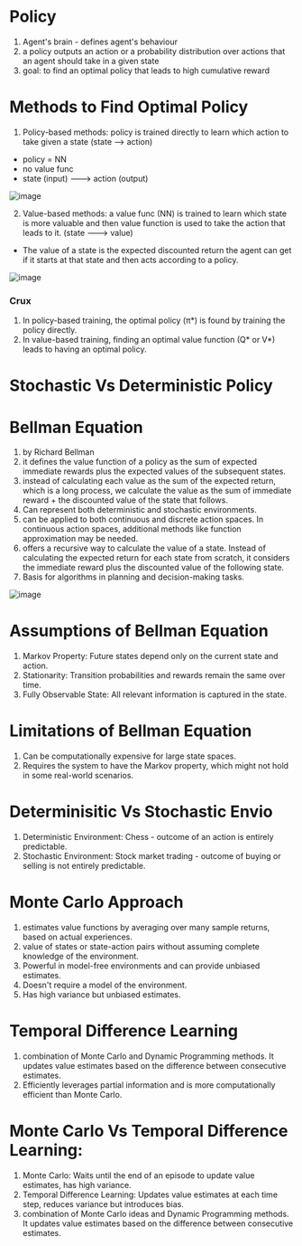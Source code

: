 
# Policy

1. Agent's brain - defines agent's behaviour
2. a policy outputs an action or a probability distribution over actions that an agent should take in a given state
3. goal: to find an optimal policy that leads to high cumulative reward

# Methods to Find Optimal Policy

1. Policy-based methods: policy is trained directly to learn which action to take given a state    (state --> action)
- policy = NN
- no value func
- state (input) ---> action (output)

![image](https://github.com/DrishtiShrrrma/deepmindxhuggingface-RL/assets/129742046/c93991a8-d901-4d58-8bbb-261c1f965066)


2. Value-based methods: a value func (NN) is trained to learn which state is more valuable and then value function is used to take the action that leads to it. (state ---> value)
- The value of a state is the expected discounted return the agent can get if it starts at that state and then acts according to a policy.


![image](https://github.com/DrishtiShrrrma/deepmindxhuggingface-RL/assets/129742046/ba662aa0-43e2-488e-8aac-c35152b69366)

### Crux

1. In policy-based training, the optimal policy (π*) is found by training the policy directly.
2. In value-based training, finding an optimal value function (Q* or V*) leads to having an optimal policy.

# Stochastic Vs Deterministic Policy


# Bellman Equation

1. by Richard Bellman
2. it defines the value function of a policy as the sum of expected immediate rewards plus the expected values of the subsequent states.
3. instead of calculating each value as the sum of the expected return, which is a long process, we calculate the value as the sum of immediate reward + the discounted value of the state that follows.
4. Can represent both deterministic and stochastic environments.
5. can be applied to both continuous and discrete action spaces. In continuous action spaces, additional methods like function approximation may be needed.
6. offers a recursive way to calculate the value of a state. Instead of calculating the expected return for each state from scratch, it considers the immediate reward plus the discounted value of the following state. 
7. Basis for algorithms in planning and decision-making tasks.

![image](https://github.com/DrishtiShrrrma/deepmindxhuggingface-RL/assets/129742046/1a1b759f-0fa0-4a46-ae7b-1cdbe17c5ccb)

# Assumptions of Bellman Equation

1. Markov Property: Future states depend only on the current state and action.
2. Stationarity: Transition probabilities and rewards remain the same over time.
3. Fully Observable State: All relevant information is captured in the state.

# Limitations of Bellman Equation

1. Can be computationally expensive for large state spaces.
2. Requires the system to have the Markov property, which might not hold in some real-world scenarios.




# Determinisitic Vs Stochastic Envio

1. Deterministic Environment: Chess - outcome of an action is entirely predictable.
2. Stochastic Environment: Stock market trading -  outcome of buying or selling is not entirely predictable.

# Monte Carlo Approach

1. estimates value functions by averaging over many sample returns, based on actual experiences.
2. value of states or state-action pairs without assuming complete knowledge of the environment.
3. Powerful in model-free environments and can provide unbiased estimates.
4. Doesn't require a model of the environment.
5. Has high variance but unbiased estimates.

# Temporal Difference Learning

1. combination of Monte Carlo and Dynamic Programming methods. It updates value estimates based on the difference between consecutive estimates.
2. Efficiently leverages partial information and is more computationally efficient than Monte Carlo.

# Monte Carlo Vs Temporal Difference Learning:

1. Monte Carlo: Waits until the end of an episode to update value estimates, has high variance.
2. Temporal Difference Learning: Updates value estimates at each time step, reduces variance but introduces bias.
1. combination of Monte Carlo ideas and Dynamic Programming methods. It updates value estimates based on the difference between consecutive estimates.
